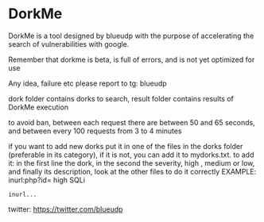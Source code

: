 # DorkMe
DorkMe is a tool designed by blueudp with the purpose of accelerating the search of vulnerabilities with google.

Remember that dorkme is beta, is full of errors, and is not yet optimized for use

Any idea, failure etc please report to tg: blueudp

dork folder contains dorks to search, result folder contains results of DorkMe execution

to avoid ban, between each request there are between 50 and 65 seconds, and between every 100 requests from 3 to 4 minutes

if you want to add new dorks put it in one of the files in the dorks folder (preferable in its category), if it is not, you can add it to mydorks.txt.
    to add it: in the first line the dork, in the second the severity, high , medium or low, and finally its description, look at the other files to do it correctly
EXAMPLE:
    inurl:php?id=
    high
    SQLi
    
    inurl...



twitter: https://twitter.com/blueudp
